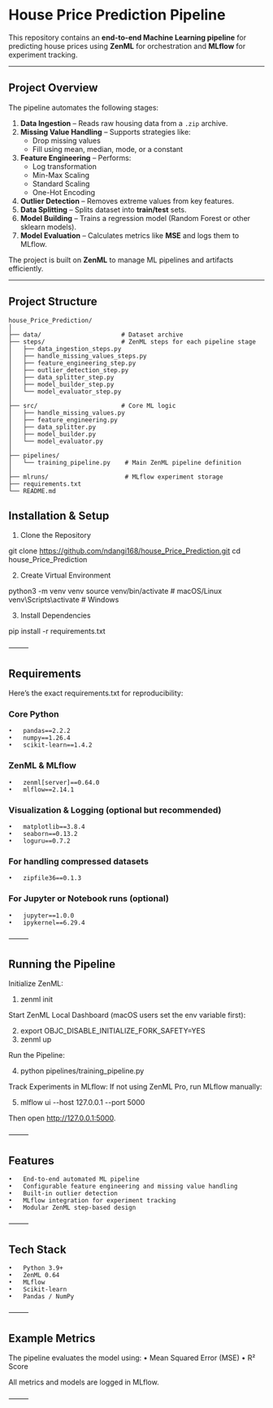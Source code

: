 # House Price Prediction Pipeline

This repository contains an **end-to-end Machine Learning pipeline** for predicting house prices using **ZenML** for orchestration and **MLflow** for experiment tracking.

---

## Project Overview

The pipeline automates the following stages:

1. **Data Ingestion** – Reads raw housing data from a `.zip` archive.
2. **Missing Value Handling** – Supports strategies like:
   - Drop missing values
   - Fill using mean, median, mode, or a constant
3. **Feature Engineering** – Performs:
   - Log transformation
   - Min-Max Scaling
   - Standard Scaling
   - One-Hot Encoding
4. **Outlier Detection** – Removes extreme values from key features.
5. **Data Splitting** – Splits dataset into **train/test** sets.
6. **Model Building** – Trains a regression model (Random Forest or other sklearn models).
7. **Model Evaluation** – Calculates metrics like **MSE** and logs them to MLflow.

The project is built on **ZenML** to manage ML pipelines and artifacts efficiently.

---

## Project Structure
```
house_Price_Prediction/
│
├── data/                      # Dataset archive
├── steps/                     # ZenML steps for each pipeline stage
│   ├── data_ingestion_steps.py
│   ├── handle_missing_values_steps.py
│   ├── feature_engineering_step.py
│   ├── outlier_detection_step.py
│   ├── data_splitter_step.py
│   ├── model_builder_step.py
│   └── model_evaluator_step.py
│
├── src/                       # Core ML logic
│   ├── handle_missing_values.py
│   ├── feature_engineering.py
│   ├── data_splitter.py
│   ├── model_builder.py
│   └── model_evaluator.py
│
├── pipelines/
│   └── training_pipeline.py    # Main ZenML pipeline definition
│
├── mlruns/                     # MLflow experiment storage
├── requirements.txt
└── README.md
```

## Installation & Setup

1. Clone the Repository

git clone https://github.com/ndangi168/house_Price_Prediction.git
cd house_Price_Prediction

2. Create Virtual Environment

python3 -m venv venv
source venv/bin/activate   # macOS/Linux
venv\Scripts\activate      # Windows

3. Install Dependencies

pip install -r requirements.txt


⸻

## Requirements

Here’s the exact requirements.txt for reproducibility:

###  Core Python
	•	pandas==2.2.2
	•	numpy==1.26.4
	•	scikit-learn==1.4.2

###  ZenML & MLflow
	•	zenml[server]==0.64.0
	•	mlflow==2.14.1

###  Visualization & Logging (optional but recommended)
	•	matplotlib==3.8.4
	•	seaborn==0.13.2
	•	loguru==0.7.2

###  For handling compressed datasets
	•	zipfile36==0.1.3

###  For Jupyter or Notebook runs (optional)
	•	jupyter==1.0.0
	•	ipykernel==6.29.4


⸻

## Running the Pipeline

Initialize ZenML:

1. zenml init

Start ZenML Local Dashboard (macOS users set the env variable first):

2. export OBJC_DISABLE_INITIALIZE_FORK_SAFETY=YES 
3. zenml up

Run the Pipeline:

4. python pipelines/training_pipeline.py

Track Experiments in MLflow:
If not using ZenML Pro, run MLflow manually:

5. mlflow ui --host 127.0.0.1 --port 5000

Then open http://127.0.0.1:5000.

⸻

## Features
	•	End-to-end automated ML pipeline
	•	Configurable feature engineering and missing value handling
	•	Built-in outlier detection
	•	MLflow integration for experiment tracking
	•	Modular ZenML step-based design

⸻

## Tech Stack
	•	Python 3.9+
	•	ZenML 0.64
	•	MLflow
	•	Scikit-learn
	•	Pandas / NumPy

⸻

## Example Metrics

The pipeline evaluates the model using:
	•	Mean Squared Error (MSE)
	•	R² Score

All metrics and models are logged in MLflow.

⸻